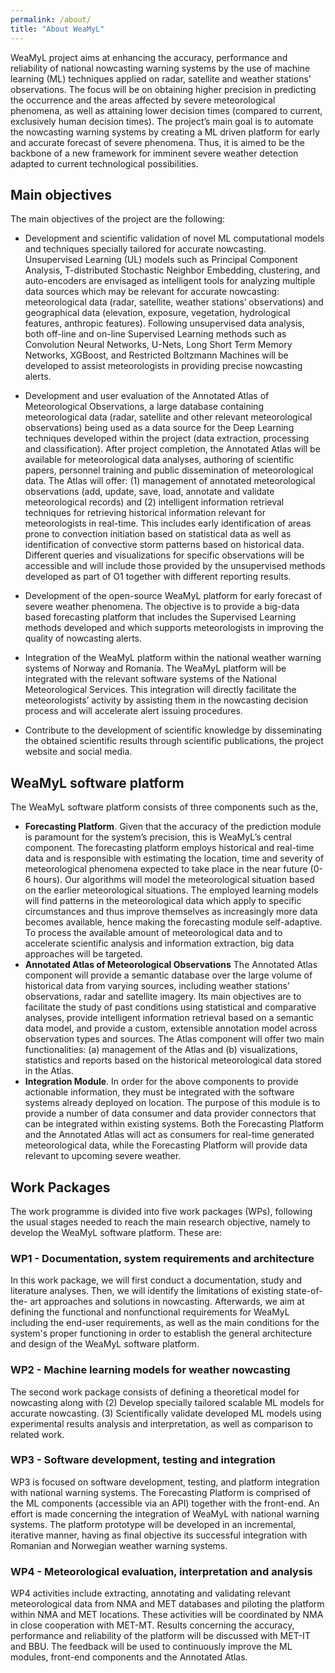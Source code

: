 ```yaml
---
permalink: /about/
title: "About WeaMyL"
---
```


WeaMyL project aims at enhancing the accuracy, performance and reliability of national nowcasting warning systems by the use of machine learning (ML) techniques applied on radar, satellite and weather stations’ observations. The focus will be on obtaining higher precision in predicting the occurrence and the areas affected by severe meteorological phenomena, as well as attaining lower decision times (compared to current, exclusively human decision times). The project’s main goal is to automate the nowcasting warning systems by creating a ML driven platform for early and accurate forecast of severe phenomena. Thus, it is aimed to be the backbone of a new framework for imminent severe weather detection adapted to current technological possibilities.

## Main objectives

The main objectives of the project are  the following: 

* Development and scientific validation of novel ML computational models and techniques
  specially tailored for accurate nowcasting. Unsupervised Learning (UL) models such as Principal Component Analysis, T-distributed Stochastic Neighbor Embedding, clustering, and auto-encoders are envisaged as intelligent tools for analyzing multiple data sources which may be relevant for accurate nowcasting: meteorological data (radar, satellite, weather stations’ observations) and geographical data (elevation, exposure, vegetation, hydrological features, anthropic features). Following unsupervised data analysis, both off-line and on-line Supervised Learning methods such as Convolution Neural Networks, U-Nets, Long Short Term Memory Networks, XGBoost, and Restricted Boltzmann Machines will be developed to assist meteorologists in providing precise nowcasting alerts.
  
* Development and user evaluation of the Annotated Atlas of Meteorological Observations, a large database containing meteorological data (radar, satellite and other relevant meteorological observations) being used as a data source for the Deep Learning techniques developed within the project (data extraction, processing and classification). After project completion, the Annotated Atlas will be available for meteorological data analyses, authoring of scientific papers, personnel training and public dissemination of meteorological data. The Atlas will offer: (1) management of annotated meteorological observations (add, update, save, load, annotate and validate meteorological records) and (2) intelligent information retrieval techniques for retrieving historical information relevant for meteorologists in real-time. This includes early identification of areas prone to convection initiation based on statistical data as well as identification of convective storm patterns based on historical data. Different queries and visualizations for specific observations will be accessible and will include those provided by the unsupervised methods developed as part of O1 together with different reporting results.

* Development of the open-source WeaMyL platform for early forecast of severe weather phenomena. The objective is to provide a big-data based forecasting platform that includes the Supervised Learning methods developed and which supports meteorologists in improving the quality of nowcasting alerts.
* Integration of the WeaMyL platform within the national weather warning systems of Norway and Romania. The WeaMyL platform will be integrated with the relevant software systems of the National Meteorological Services. This integration will directly facilitate the meteorologists’ activity by assisting them in the nowcasting decision process and will accelerate alert issuing procedures. 
* Contribute to the development of scientific knowledge by disseminating the obtained scientific results through scientific publications, the project website and social media.

## WeaMyL software platform

The WeaMyL software platform consists of three components such as the,

* **Forecasting Platform**. Given that the accuracy of the prediction module is paramount for the system’s precision, this is WeaMyL’s central component. The forecasting platform employs historical and real-time data and is responsible with estimating the location, time and severity of meteorological phenomena expected to take place in the near future (0-6 hours). Our algorithms will model the meteorological situation based on the earlier meteorological situations. The employed learning models will find patterns in the meteorological data which apply to specific circumstances and thus improve themselves as increasingly more data becomes available, hence making the forecasting module self-adaptive. To process the available amount of meteorological data and to accelerate scientific analysis and information extraction, big data approaches will be targeted. 
* **Annotated Atlas of Meteorological Observations** The Annotated Atlas component will provide a semantic database over the large volume of historical data from varying  sources, including weather stations’ observations, radar and satellite imagery. Its main objectives are to facilitate the study of past conditions using statistical and comparative analyses, provide intelligent information retrieval based on a semantic data model, and provide a custom, extensible annotation model across observation types and sources. The Atlas component will offer two main functionalities: (a) management of the Atlas and (b) visualizations, statistics and reports based on the historical meteorological data stored in the Atlas.
* **Integration Module**. In order for the above components to provide actionable
information, they must be integrated with the software systems already deployed on location. The purpose of this module is to provide a number of data consumer and data provider connectors that can be integrated within existing systems. Both the Forecasting Platform and the Annotated Atlas will act as consumers for real-time generated meteorological data, while the Forecasting Platform will provide data relevant to upcoming severe weather.

## Work Packages

The work programme is divided into five work packages (WPs), following the usual stages needed to reach the main research objective, namely to develop the WeaMyL software platform. These are:
   
### WP1 - Documentation, system requirements and architecture
In this work package, we will first conduct a documentation, study and literature analyses. Then, we will identify the limitations of existing state-of-the-
art approaches and solutions in nowcasting. Afterwards, we aim at defining the functional and nonfunctional requirements for WeaMyL including the end-user requirements, as well as the main conditions for the system's proper functioning in order to establish the general architecture and design of the WeaMyL software platform.

### WP2 - Machine learning models for weather nowcasting
The second work package consists of defining a theoretical model for nowcasting along with (2) Develop specially tailored scalable ML models for accurate
nowcasting. (3) Scientifically validate developed ML models using experimental results analysis and
interpretation, as well as comparison to related work.

### WP3 - Software development, testing and integration
WP3 is focused on software development, testing, and platform integration with national warning systems. The Forecasting Platform is comprised of the ML components (accessible via an API) together with the front-end. An effort is made concerning the integration of WeaMyL with national warning systems. The platform prototype will be developed in an incremental, iterative manner, having as final objective its successful integration with Romanian and Norwegian weather warning systems.

### WP4 - Meteorological evaluation, interpretation and analysis
WP4 activities include extracting, annotating and validating relevant meteorological data from NMA and MET databases and piloting the platform within NMA and MET locations. These activities will be coordinated by NMA in close cooperation with MET-MT. Results concerning the accuracy, performance and reliability of the platform will be discussed with MET-IT and BBU. The feedback will be used to continuously improve the ML modules, front-end components and the Annotated Atlas.
